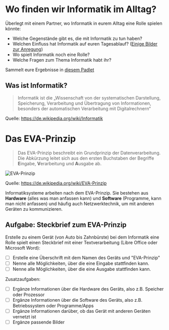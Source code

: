 # Wo finden wir Informatik im Alltag?

Überlegt mit einem Partner, wo Informatik in eurem Alltag eine Rolle spielen könnte:

* Welche Gegenstände gibt es, die mit Informatik zu tun haben?
* Welchen Einfluss hat Informatik auf euren Tagesablauf? ([Einige Bilder zur Anregung](http://www.informatik.uni-oldenburg.de/~iug17/ia/index.html))
* Wo spielt Informatik noch eine Rolle?
* Welche Fragen zum Thema Informatik habt ihr?

Sammelt eure Ergebnisse in [diesem Padlet](https://thg.padlet.org/rot14/InfAlltag)

## Was ist Informatik?

> Informatik ist die „Wissenschaft von der systematischen Darstellung, Speicherung, Verarbeitung und Übertragung von  Informationen, besonders der automatischen Verarbeitung mit Digitalrechnern“

Quelle: https://de.wikipedia.org/wiki/Informatik

# Das EVA-Prinzip

> Das EVA-Prinzip beschreibt ein Grundprinzip der Datenverarbeitung. Die Abkürzung leitet sich aus den ersten Buchstaben der Begriffe **E**ingabe, **V**erarbeitung und **A**usgabe ab.

![EVA-Prinzip](https://upload.wikimedia.org/wikipedia/commons/thumb/f/f2/EVA-Prinzip.svg/1920px-EVA-Prinzip.svg.png)

Quelle: https://de.wikipedia.org/wiki/EVA-Prinzip

Informatiksysteme arbeiten nach dem EVA-Prinzip. Sie bestehen aus **Hardware** (alles was man anfassen kann) und **Software** (Programme, kann man nicht anfassen) und häufig auch Netzwerktechnik, um mit anderen Geräten zu kommunizieren.

## Aufgabe: Steckbrief zum EVA-Prinzip

Erstelle zu einem Gerät (von Auto bis Zahnbürste) bei dem Informatik eine Rolle spielt einen Steckbrief mit einer Textverarbeitung (Libre Office oder Microsoft Word):

- [ ] Erstelle eine Überschrift mit dem Namen des Geräts und "EVA-Prinzip"
- [ ] Nenne alle Möglichkeiten, über die eine Eingabe stattfinden kann.
- [ ] Nenne alle Möglichkeiten, über die eine Ausgabe stattfinden kann.

Zusatzaufgaben:
- [ ] Ergänze Informationen über die Hardware des Geräts, also z.B. Speicher oder Prozessor
- [ ] Ergänze Informationen über die Software des Geräts, also z.B. Betriebssystem oder Programme/Apps
- [ ] Ergänze Informationen darüber, ob das Gerät mit anderen Geräten vernetzt ist
- [ ] Ergänze passende Bilder
